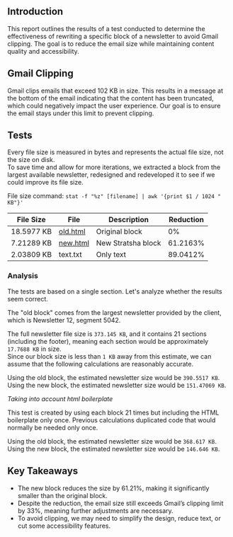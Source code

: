 ## Introduction

This report outlines the results of a test conducted to determine the effectiveness of rewriting a specific block of a newsletter to avoid Gmail clipping. The goal is to reduce the email size while maintaining content quality and accessibility.

## Gmail Clipping

Gmail clips emails that exceed 102 KB in size. This results in a message at the bottom of the email indicating that the content has been truncated, which could negatively impact the user experience. Our goal is to ensure the email stays under this limit to prevent clipping.

## Tests

Every file size is measured in bytes and represents the actual file size, not the size on disk.  
To save time and allow for more iterations, we extracted a block from the largest available newsletter, redesigned and redeveloped it to see if we could improve its file size.

File size command: `stat -f "%z" [filename] | awk '{print $1 / 1024 " KB"}'`

| File Size  | File                                                                                                                | Description        | Reduction |
| ---------- | ------------------------------------------------------------------------------------------------------------------- | ------------------ | --------- |
| 18.5977 KB | [old.html](http://htmlpreview.github.io/?https://github.com/Stratsha/frc-newsletter/blob/main/newsletter/base.html) | Original block     | 0%        |
| 7.21289 KB | [new.html](http://htmlpreview.github.io/?https://github.com/Stratsha/frc-newsletter/blob/main/newsletter/new.html)  | New Stratsha block | 61.2163%  |
| 2.03809 KB | text.txt                                                                                                            | Only text          | 89.0412%  |

### Analysis

The tests are based on a single section. Let's analyze whether the results seem correct.

The "old block" comes from the largest newsletter provided by the client, which is Newsletter 12, segment 5042.

The full newsletter file size is `373.145 KB`, and it contains 21 sections (including the footer), meaning each section would be approximately `17.7688 KB` in size.  
Since our block size is less than `1 KB` away from this estimate, we can assume that the following calculations are reasonably accurate.

Using the old block, the estimated newsletter size would be `390.5517 KB`.  
Using the new block, the estimated newsletter size would be `151.47069 KB`.

_Taking into account html boilerplate_

This test is created by using each block 21 times but including the HTML boilerplate only once. Previous calculations duplicated code that would normally be needed only once.

Using the old block, the estimated newsletter size would be `368.617 KB`.  
Using the new block, the estimated newsletter size would be `146.646 KB`.

## Key Takeaways

- The new block reduces the size by 61.21%, making it significantly smaller than the original block.
- Despite the reduction, the email size still exceeds Gmail’s clipping limit by 33%, meaning further adjustments are necessary.
- To avoid clipping, we may need to simplify the design, reduce text, or cut some accessibility features.
